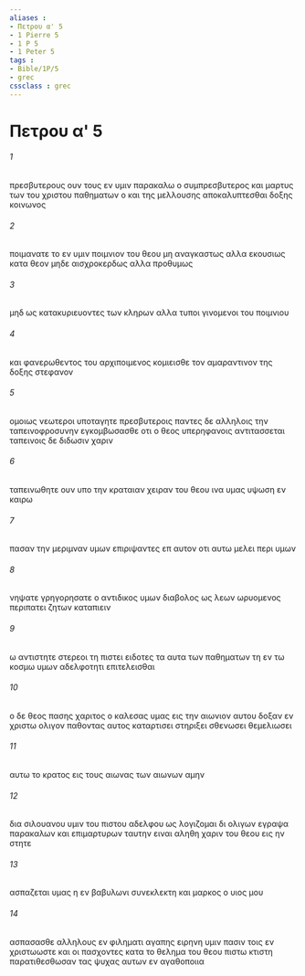 ```yaml
---
aliases : 
- Πετρου α' 5
- 1 Pierre 5
- 1 P 5
- 1 Peter 5
tags : 
- Bible/1P/5
- grec
cssclass : grec
---
```


# Πετρου α' 5

###### 1
πρεσβυτερους ουν τους εν υμιν παρακαλω ο συμπρεσβυτερος και μαρτυς των του χριστου παθηματων ο και της μελλουσης αποκαλυπτεσθαι δοξης κοινωνος
###### 2
ποιμανατε το εν υμιν ποιμνιον του θεου μη αναγκαστως αλλα εκουσιως κατα θεον μηδε αισχροκερδως αλλα προθυμως
###### 3
μηδ ως κατακυριευοντες των κληρων αλλα τυποι γινομενοι του ποιμνιου
###### 4
και φανερωθεντος του αρχιποιμενος κομιεισθε τον αμαραντινον της δοξης στεφανον
###### 5
ομοιως νεωτεροι υποταγητε πρεσβυτεροις παντες δε αλληλοις την ταπεινοφροσυνην εγκομβωσασθε οτι ο θεος υπερηφανοις αντιτασσεται ταπεινοις δε διδωσιν χαριν
###### 6
ταπεινωθητε ουν υπο την κραταιαν χειραν του θεου ινα υμας υψωση εν καιρω
###### 7
πασαν την μεριμναν υμων επιριψαντες επ αυτον οτι αυτω μελει περι υμων
###### 8
νηψατε γρηγορησατε ο αντιδικος υμων διαβολος ως λεων ωρυομενος περιπατει ζητων καταπιειν
###### 9
ω αντιστητε στερεοι τη πιστει ειδοτες τα αυτα των παθηματων τη εν τω κοσμω υμων αδελφοτητι επιτελεισθαι
###### 10
ο δε θεος πασης χαριτος ο καλεσας υμας εις την αιωνιον αυτου δοξαν εν χριστω ολιγον παθοντας αυτος καταρτισει στηριξει σθενωσει θεμελιωσει
###### 11
αυτω το κρατος εις τους αιωνας των αιωνων αμην
###### 12
δια σιλουανου υμιν του πιστου αδελφου ως λογιζομαι δι ολιγων εγραψα παρακαλων και επιμαρτυρων ταυτην ειναι αληθη χαριν του θεου εις ην στητε
###### 13
ασπαζεται υμας η εν βαβυλωνι συνεκλεκτη και μαρκος ο υιος μου
###### 14
ασπασασθε αλληλους εν φιληματι αγαπης ειρηνη υμιν πασιν τοις εν χριστωωστε και οι πασχοντες κατα το θελημα του θεου πιστω κτιστη παρατιθεσθωσαν τας ψυχας αυτων εν αγαθοποιια

